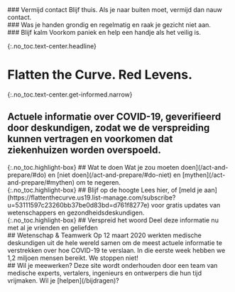 <div markdown="1" class="row col-3 do-these">
<div markdown="1">
### Vermijd contact
Blijf thuis. Als je naar buiten moet, vermijd dan nauw contact.
</div>
<div markdown="1">
### Was je handen
grondig en regelmatig en raak je gezicht niet aan.
</div>
<div markdown="1">
### Blijf kalm
Voorkom paniek en help een handje als het veilig is.
</div>
</div>


{:.no_toc.text-center.headline}
# Flatten the Curve. Red Levens.

{:.no_toc.text-center.get-informed.narrow}
## Actuele informatie over COVID-19, geverifieerd door deskundigen, zodat we de verspreiding kunnen vertragen en voorkomen dat ziekenhuizen worden overspoeld.

<div class="row col-3 ctas push-up-2">
<div markdown="1" class="mission">
{:.no_toc.highlight-box}
## Wat te doen
Wat je zou moeten doen](/act-and-prepare/#do) en [niet doen](/act-and-prepare/#do-niet) en [mythen](/act-and-prepare/#mythen) om te negeren.
</div>
<div markdown="1" class="mission">
{:.no_toc.highlight-box}
## Blijf op de hoogte
Lees hier, of [meld je aan](https://flattenthecurve.us19.list-manage.com/subscribe?u=53111597c23260bb37be0d83bd=d761f8277e) voor gratis updates van wetenschappers en gezondheidsdeskundigen.
</div>
<div markdown="1" class="mission">
{:.no_toc.highlight-box}
## Verspreid het woord
Deel deze informatie nu met al je vrienden en geliefden
</div>
</div>

<div class="row col-2 push-up-1">
<div markdown="1">
## Wetenschap & Teamwerk
Op 12 maart 2020 werkten medische deskundigen uit de hele wereld samen om de meest actuele informatie te verstrekken over hoe COVID-19 te verslaan. In die eerste week hebben we 1,2 miljoen mensen bereikt. We stoppen niet! 
</div>
<div markdown="1">
## Wil je meewerken?
Deze site wordt onderhouden door een team van medische experts, vertalers, ingenieurs en ontwerpers die hun tijd vrijmaken. Wil je [helpen](/bijdragen)?
</div>

</div>
